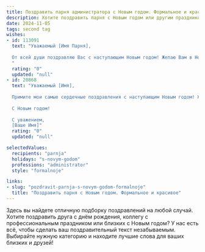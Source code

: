 ```yaml
---
title: Поздравить парня администратора с Новым годом. Формальное и красивое
description: Хотите поздравить парня с Новым годом или другим праздником? Наш ИИ создаст незабываемое поздравление, а вы обязательно выделитесь среди других.  
date: 2024-11-05
tags: second tag
wishes:
- id: 113091
  text: "Уважаемый [Имя Парня],
  
  От всей души поздравляю Вас с наступающим Новым годом! Желаю Вам в Новом году успехов в Вашей профессиональной деятельности администратора, достижения всех намеченных целей,  крепкого здоровья, благополучия и всего самого наилучшего. Пусть предстоящий год будет наполнен яркими событиями и подарит много радостных моментов.
  "
  rating: "0"
  updated: "null"
- id: 20868
  text: "Уважаемый [Имя],
  
  Примите мои самые сердечные поздравления с наступающим Новым годом! Желаю Вам в этот светлый праздник неиссякаемой энергии и вдохновения, чтобы каждый Ваш день был полон успехов и радости. Пусть Ваша профессиональная деятельность, как администратора, будет отмечена только лучшими достижениями и признанием.
  
  С Новым годом!
  
  С уважением,
  [Ваше Имя]"
  rating: "0"
  updated: "null"

selectedValues:
  recipients: "parnja"
  holidays: "s-novym-godom"
  professions: "administrator"
  style: "formalnoje"

links:
- slug: "pozdravit-parnja-s-novym-godom-formalnoje"
  title: "Поздравить парня с Новым годом. Формальное и красивое"
---
```


Здесь вы найдете отличную подборку поздравлений на любой случай.
Хотите поздравить друга с днём рождения, коллегу с профессиональным праздником или близких с Новым годом? У нас есть всё, чтобы сделать ваш поздравительный текст незабываемым. Выбирайте нужную категорию и находите лучшие слова для ваших близких и друзей!
